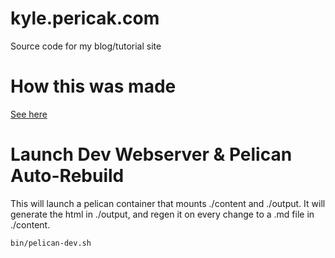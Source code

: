 # kyle.pericak.com
Source code for my blog/tutorial site

# How this was made
[See here](http://kyle.pericak.com/blog-website)


# Launch Dev Webserver & Pelican Auto-Rebuild
This will launch a pelican container that mounts ./content and ./output. It
will generate the html in ./output, and regen it on every change to a .md file
in ./content.
```bash
bin/pelican-dev.sh
```

